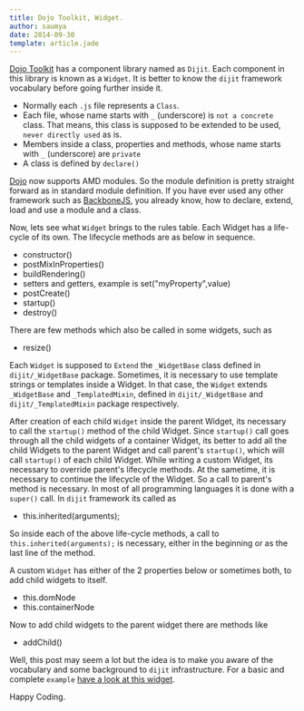 ```yaml
---
title: Dojo Toolkit, Widget.
author: saumya
date: 2014-09-30
template: article.jade
---
```


[Dojo Toolkit][1] has a component library named as `Dijit`. Each component in this library is known as a `Widget`. It is better to know the `dijit` framework vocabulary before going further inside it. 

- Normally each `.js` file represents a `Class`.
- Each file, whose name starts with `_` (underscore) is `not a concrete` class. That means, this class is supposed to be extended to be used, `never directly used` as is.
- Members inside a class, properties and methods, whose name starts with `_` (underscore) are `private`
- A class is defined by `declare()` 

[Dojo][1] now supports AMD modules. So the module definition is pretty straight forward as in standard module definition. If you have ever used any other framework such as [BackboneJS][2], you already know, how to declare, extend, load and use a module and a class. 

Now, lets see what `Widget` brings to the rules table. Each Widget has a life-cycle of its own. The lifecycle methods are as below in sequence.

- constructor()
- postMixInProperties()
- buildRendering()
- setters and getters, example is set("myProperty",value)
- postCreate()
- startup()
- destroy()

There are few methods which also be called in some widgets, such as
- resize()

Each `Widget` is supposed to `Extend` the `_WidgetBase` class defined in `dijit/_WidgetBase` package. Sometimes, it is necessary to use template strings or templates inside a  Widget. In that case, the `Widget` extends `_WidgetBase` and `_TemplatedMixin`, defined in `dijit/_WidgetBase` and `dijit/_TemplatedMixin` package respectively.

After creation of each child `Widget` inside the parent Widget, its necessary to call the `startup()` method of the child Widget. Since `startup()` call goes through all the child widgets of a container Widget, its better to add all the child Widgets to the parent Widget and call parent's `startup()`, which will call `startup()` of each child Widget.
While writing a custom Widget, its necessary to override parent's lifecycle methods. At the sametime, it is necessary to continue the lifecycle of the Widget. So a call to parent's method is necessary. In most of all programming languages it is done with a `super()` call. In `dijit` framework its called as

- this.inherited(arguments);

So inside each of the above life-cycle methods, a call to `this.inherited(arguments);` is necessary, either in the beginning or as the last line of the method.

A custom `Widget` has either of the 2 properties below or sometimes both, to add child widgets to  itself.
- this.domNode
- this.containerNode

Now to add child widgets to the parent widget there are methods like
- addChild()


Well, this post may seem a lot but the idea is to make you aware of the vocabulary and some background to `dijit` infrastructure. For a basic and complete `example` [have a look at this widget][3].




Happy Coding.












[1]: http://dojotoolkit.org/
[2]: http://backbonejs.org/
[3]: https://github.com/saumya/dojo101/blob/master/dojo-release-1.10.0-src/myWidgets/rayWidget3.js


